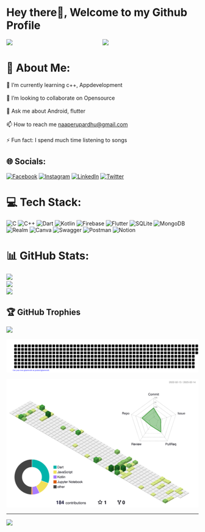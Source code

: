 # Hey there👋, Welcome to my Github Profile

<img src="https://readme-typing-svg.herokuapp.com?font=Architects+Daughter&color=22EBF7&size=25&center=false&lines=hey!+its+Perumall;Sophomore+at+IIIT+Lucknow...;App+developer...;Data+Science+Enthusiast...;"/>

<!-- [![@rphi's Holopin board](https://holopin.io/api/user/board?user=perumallpardhiv)](https://holopin.io/@perumallpardhiv) -->

<img src="https://user-images.githubusercontent.com/89788120/167628634-549d2bdd-609e-4275-85af-1e1974da64ca.gif" width="50%" align="right" />

# 💫 About Me:
🌱 I’m currently learning c++, Appdevelopment<br><br>
🔭 I’m looking to collaborate on Opensource<br><br>
💬 Ask me about Android, flutter<br><br>
📫 How to reach me naaperupardhu@gmail.com<br><br>
⚡ Fun fact: I spend much time listening to songs<br>


## 🌐 Socials:
[![Facebook](https://img.shields.io/badge/Facebook-%231877F2.svg?logo=Facebook&logoColor=white)](https://facebook.com/perumallpardhiv) [![Instagram](https://img.shields.io/badge/Instagram-%23E4405F.svg?logo=Instagram&logoColor=white)](https://instagram.com/naa_peru_pardhiv/) [![LinkedIn](https://img.shields.io/badge/LinkedIn-%230077B5.svg?logo=linkedin&logoColor=white)](https://linkedin.com/in/perumall-pardhiv-3159a6228/) [![Twitter](https://img.shields.io/badge/Twitter-%231DA1F2.svg?logo=Twitter&logoColor=white)](https://twitter.com/perumallpardhiv) 

# 💻 Tech Stack:
![C](https://img.shields.io/badge/c-%2300599C.svg?style=for-the-badge&logo=c&logoColor=white) ![C++](https://img.shields.io/badge/c++-%2300599C.svg?style=for-the-badge&logo=c%2B%2B&logoColor=white) ![Dart](https://img.shields.io/badge/dart-%230175C2.svg?style=for-the-badge&logo=dart&logoColor=white) ![Kotlin](https://img.shields.io/badge/kotlin-%230095D5.svg?style=for-the-badge&logo=kotlin&logoColor=white) ![Firebase](https://img.shields.io/badge/firebase-%23039BE5.svg?style=for-the-badge&logo=firebase) ![Flutter](https://img.shields.io/badge/Flutter-%2302569B.svg?style=for-the-badge&logo=Flutter&logoColor=white) ![SQLite](https://img.shields.io/badge/sqlite-%2307405e.svg?style=for-the-badge&logo=sqlite&logoColor=white) ![MongoDB](https://img.shields.io/badge/MongoDB-%234ea94b.svg?style=for-the-badge&logo=mongodb&logoColor=white) ![Realm](https://img.shields.io/badge/Realm-39477F?style=for-the-badge&logo=realm&logoColor=white) ![Canva](https://img.shields.io/badge/Canva-%2300C4CC.svg?style=for-the-badge&logo=Canva&logoColor=white) ![Swagger](https://img.shields.io/badge/-Swagger-%23Clojure?style=for-the-badge&logo=swagger&logoColor=white) ![Postman](https://img.shields.io/badge/Postman-FF6C37?style=for-the-badge&logo=postman&logoColor=white) ![Notion](https://img.shields.io/badge/Notion-%23000000.svg?style=for-the-badge&logo=notion&logoColor=white)

# 📊 GitHub Stats:
![](https://github-readme-stats.vercel.app/api?username=perumallpardhiv&theme=default&hide_border=true&include_all_commits=false&count_private=false)<br/>
![](https://github-readme-streak-stats.herokuapp.com/?user=perumallpardhiv&theme=default&hide_border=true)<br/>
![](https://github-readme-stats.vercel.app/api/top-langs/?username=perumallpardhiv&theme=default&hide_border=true&include_all_commits=false&count_private=false&layout=compact)

## 🏆 GitHub Trophies
![](https://github-profile-trophy.vercel.app/?username=perumallpardhiv&theme=flat&no-frame=false&no-bg=false&margin-w=4)

<!-- ## Contribution graph get eaten by snake 🐍 -->
<!-- ![snake gif](https://github.com/perumallpardhiv/perumallpardhiv/blob/output/github-contribution-grid-snake.gif) -->

![gitartwork](gitartwork.svg)

![](./profile-3d-contrib/profile-green-animate.svg)

<!-- [![An image of @perumallpardhiv's Holopin badges, which is a link to view their full Holopin profile](https://holopin.me/perumallpardhiv)](https://holopin.io/@perumallpardhiv) -->

---
[![](https://visitcount.itsvg.in/api?id=perumallpardhiv&icon=6&color=1)](https://visitcount.itsvg.in)
